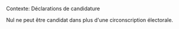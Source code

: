 Contexte: Déclarations de candidature

Nul ne peut être candidat dans plus d'une circonscription électorale.